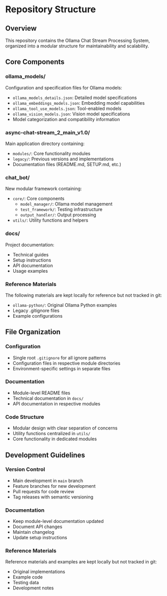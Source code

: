 # Repository Structure

## Overview

This repository contains the Ollama Chat Stream Processing System, organized into a modular structure for maintainability and scalability.

## Core Components

### ollama_models/

Configuration and specification files for Ollama models:

* `ollama_models_details.json`: Detailed model specifications
* `ollama_embeddings_models.json`: Embedding model capabilities
* `ollama_tool_use_models.json`: Tool-enabled models
* `ollama_vision_models.json`: Vision model specifications
* Model categorization and compatibility information

### async-chat-stream_2_main_v1.0/

Main application directory containing:

* `modules/`: Core functionality modules
* `legacy/`: Previous versions and implementations
* Documentation files (README.md, SETUP.md, etc.)

### chat_bot/

New modular framework containing:

* `core/`: Core components
  * `model_manager/`: Ollama model management
  * `test_framework/`: Testing infrastructure
  * `output_handler/`: Output processing
* `utils/`: Utility functions and helpers

### docs/

Project documentation:

* Technical guides
* Setup instructions
* API documentation
* Usage examples

### Reference Materials

The following materials are kept locally for reference but not tracked in git:

* `ollama-python/`: Original Ollama Python examples
* Legacy .gitignore files
* Example configurations

## File Organization

### Configuration

* Single root `.gitignore` for all ignore patterns
* Configuration files in respective module directories
* Environment-specific settings in separate files

### Documentation

* Module-level README files
* Technical documentation in `docs/`
* API documentation in respective modules

### Code Structure

* Modular design with clear separation of concerns
* Utility functions centralized in `utils/`
* Core functionality in dedicated modules

## Development Guidelines

### Version Control

* Main development in `main` branch
* Feature branches for new development
* Pull requests for code review
* Tag releases with semantic versioning

### Documentation

* Keep module-level documentation updated
* Document API changes
* Maintain changelog
* Update setup instructions

### Reference Materials

Reference materials and examples are kept locally but not tracked in git:

* Original implementations
* Example code
* Testing data
* Development notes


